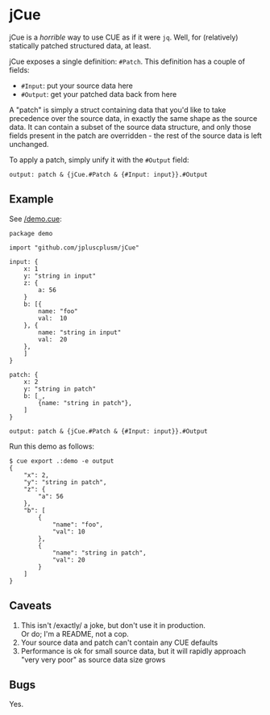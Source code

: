 # jCue

jCue is a *horrible* way to use CUE as if it were `jq`. Well, for (relatively)
statically patched structured data, at least. 

jCue exposes a single definition: `#Patch`. This definition has a couple of
fields:

- `#Input`: put your source data here
- `#Output`: get your patched data back from here

A "patch" is simply a struct containing data that you'd like to take precedence
over the source data, in exactly the same shape as the source data. It can
contain a subset of the source data structure, and only those fields present in
the patch are overridden - the rest of the source data is left unchanged.

To apply a patch, simply unify it with the `#Output` field:

```cue
output: patch & {jCue.#Patch & {#Input: input}}.#Output
```

## Example

See [/demo.cue](demo.cue):

```
package demo

import "github.com/jpluscplusm/jCue"

input: {
	x: 1
	y: "string in input"
	z: {
		a: 56
	}
	b: [{
		name: "foo"
		val:  10
	}, {
		name: "string in input"
		val:  20
	},
	]
}

patch: {
	x: 2
	y: "string in patch"
	b: [_,
		{name: "string in patch"},
	]
}

output: patch & {jCue.#Patch & {#Input: input}}.#Output
```

Run this demo as follows:

```shell
$ cue export .:demo -e output
{
    "x": 2,
    "y": "string in patch",
    "z": {
        "a": 56
    },
    "b": [
        {
            "name": "foo",
            "val": 10
        },
        {
            "name": "string in patch",
            "val": 20
        }
    ]
}
```

## Caveats

1. This isn't /exactly/ a joke, but don't use it in production.  
   Or do; I'm a README, not a cop.
1. Your source data and patch can't contain any CUE defaults
1. Performance is ok for small source data, but it will rapidly approach "very very
   poor" as source data size grows

## Bugs

Yes.
